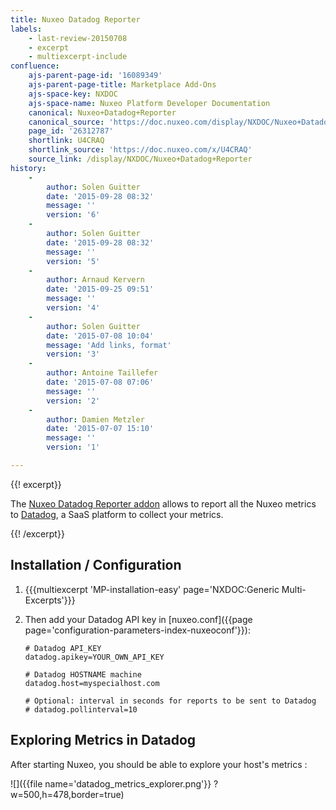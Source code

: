```yaml
---
title: Nuxeo Datadog Reporter
labels:
    - last-review-20150708
    - excerpt
    - multiexcerpt-include
confluence:
    ajs-parent-page-id: '16089349'
    ajs-parent-page-title: Marketplace Add-Ons
    ajs-space-key: NXDOC
    ajs-space-name: Nuxeo Platform Developer Documentation
    canonical: Nuxeo+Datadog+Reporter
    canonical_source: 'https://doc.nuxeo.com/display/NXDOC/Nuxeo+Datadog+Reporter'
    page_id: '26312787'
    shortlink: U4CRAQ
    shortlink_source: 'https://doc.nuxeo.com/x/U4CRAQ'
    source_link: /display/NXDOC/Nuxeo+Datadog+Reporter
history:
    - 
        author: Solen Guitter
        date: '2015-09-28 08:32'
        message: ''
        version: '6'
    - 
        author: Solen Guitter
        date: '2015-09-28 08:32'
        message: ''
        version: '5'
    - 
        author: Arnaud Kervern
        date: '2015-09-25 09:51'
        message: ''
        version: '4'
    - 
        author: Solen Guitter
        date: '2015-07-08 10:04'
        message: 'Add links, format'
        version: '3'
    - 
        author: Antoine Taillefer
        date: '2015-07-08 07:06'
        message: ''
        version: '2'
    - 
        author: Damien Metzler
        date: '2015-07-07 15:10'
        message: ''
        version: '1'

---
```

{{! excerpt}}

The [Nuxeo Datadog Reporter addon](https://connect.nuxeo.com/nuxeo/site/marketplace/package/nuxeo-datadog-reporter) allows to report all the Nuxeo metrics to [Datadog](https://www.datadoghq.com/), a SaaS platform to collect your metrics.

{{! /excerpt}}

## Installation / Configuration

1.  {{{multiexcerpt 'MP-installation-easy' page='NXDOC:Generic Multi-Excerpts'}}}
2.  Then add your Datadog API key in [nuxeo.conf]({{page page='configuration-parameters-index-nuxeoconf'}}):

    ```
    # Datadog API_KEY
    datadog.apikey=YOUR_OWN_API_KEY

    # Datadog HOSTNAME machine
    datadog.host=myspecialhost.com

    # Optional: interval in seconds for reports to be sent to Datadog
    # datadog.pollinterval=10

    ```

## Exploring Metrics in Datadog

After starting Nuxeo, you should be able to explore your host's metrics :

![]({{file name='datadog_metrics_explorer.png'}} ?w=500,h=478,border=true)